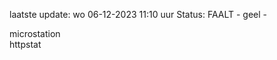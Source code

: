 laatste update: 
wo 06-12-2023 11:10   uur 
Status: FAALT - geel - 
<div class="service Y">microstation</div><div class="service G">httpstat</div>